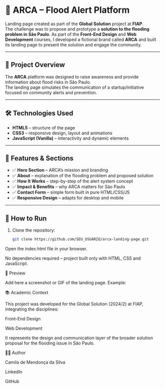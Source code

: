 # 🌊 ARCA – Flood Alert Platform 

Landing page created as part of the **Global Solution** project at **FIAP**.  
The challenge was to propose and prototype a **solution to the flooding problem in São Paulo**. 
As part of the **Front-End Design** and **Web Development** courses, I developed a fictional brand called **ARCA** and built its landing page to present the solution and engage the community.

---

## 📌 Project Overview

The **ARCA** platform was designed to raise awareness and provide information about flood risks in São Paulo.  
The landing page simulates the communication of a startup/initiative focused on community alerts and prevention.

---

## 🛠 Technologies Used
- **HTML5** – structure of the page  
- **CSS3** – responsive design, layout and animations  
- **JavaScript (Vanilla)** – interactivity and dynamic elements  

---

## 🎨 Features & Sections
- ✅ **Hero Section** – ARCA’s mission and branding  
- ✅ **About** – explanation of the flooding problem and proposed solution  
- ✅ **How It Works** – step-by-step of the alert system concept  
- ✅ **Impact & Benefits** – why ARCA matters for São Paulo  
- ✅ **Contact Form** – simple form built in pure HTML/CSS/JS  
- ✅ **Responsive Design** – adapts for desktop and mobile  

---

## 🚀 How to Run

1. Clone the repository:
   ```bash
   git clone https://github.com/SEU_USUARIO/arca-landing-page.git


Open the index.html file in your browser.

No dependencies required – project built only with HTML, CSS and JavaScript.

📸 Preview

Add here a screenshot or GIF of the landing page.
Example:


📚 Academic Context

This project was developed for the Global Solution (2024/2) at FIAP, integrating the disciplines:

Front-End Design

Web Development

It represents the design and communication layer of the broader solution proposal for the flooding issue in São Paulo.

👩‍💻 Author

Camila de Mendonça da Silva

LinkedIn

GitHub

